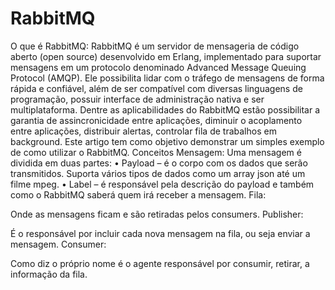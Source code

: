 # RabbitMQ

O que é RabbitMQ:
RabbitMQ é um servidor de mensageria de código aberto (open source) desenvolvido em Erlang, implementado para suportar mensagens em um protocolo denominado Advanced Message Queuing Protocol (AMQP). Ele possibilita lidar com o tráfego de mensagens de forma rápida e confiável, além de ser compatível com diversas linguagens de programação, possuir interface de administração nativa e ser multiplataforma.
Dentre as aplicabilidades do RabbitMQ estão possibilitar a garantia de assincronicidade entre aplicações, diminuir o acoplamento entre aplicações, distribuir alertas, controlar fila de trabalhos em background.
Este artigo tem como objetivo demonstrar um simples exemplo de como utilizar o RabbitMQ.
Conceitos
Mensagem:
Uma mensagem é dividida em duas partes:
•	Payload – é o corpo com os dados que serão transmitidos. Suporta vários tipos de dados como um array json até um filme mpeg.
•	Label – é responsável pela descrição do payload e também como o RabbitMQ saberá quem irá receber a mensagem.
Fila:
 
Onde as mensagens ficam e são retiradas pelos consumers.
Publisher:
 
É o responsável por incluir cada nova mensagem na fila, ou seja enviar a mensagem.
Consumer:
 
Como diz o próprio nome é o agente responsável por consumir, retirar, a informação da fila.

